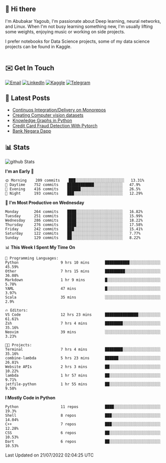 ## 👋 Hi there

I'm Abubakar Yagoub, I'm passionate about Deep learning, neural networks, and
Linux. When I'm not busy learning something new, I'm usually lifting some
weights, enjoying music or working on side projects.

I prefer notebooks for Data Science projects, some of my data science projects
can be found in Kaggle. <br> <br>

## ✉️ Get In Touch

[![Email](https://img.shields.io/badge/Email-f1f1f1?style=for-the-badge&logo=gmail&logoColor=0f111a)](mailto:hi@blacksuan19.dev)
[![LinkedIn](https://img.shields.io/badge/LinkedIn-0077B5?style=for-the-badge&logo=linkedin&logoColor=white)](https://www.linkedin.com/in/blacksuan19/)
[![Kaggle](https://img.shields.io/badge/Kaggle-5acfff?style=for-the-badge&logo=kaggle&logoColor=white)](http://kaggle.com/abubakaryagob/)
[![Telegram](https://img.shields.io/badge/Telegram-2CA5E0?style=for-the-badge&logo=telegram&logoColor=white)](https://t.me/blacksuan19)

## 📩 Latest Posts

<!-- BLOG-POST-LIST:START -->
- [Continuos Integration/Delivery on Monorepos](http://blacksuan19.dev/blog/github-actions-monorepos/)
- [Creating Computer vision datasets](http://blacksuan19.dev/blog/creating-datasets/)
- [Knowledge Graphs in Python](http://blacksuan19.dev/projects/Knowledge_Graphs/)
- [Credit Card Fraud Detection With Pytorch](http://blacksuan19.dev/projects/credit-card-fraud-detection-with-pytorch/)
- [Bank Negara Dapp](http://blacksuan19.dev/projects/bank-negara/)
<!-- BLOG-POST-LIST:END -->

## 📊 Stats

![github Stats](https://github-readme-stats.vercel.app/api?username=blacksuan19&theme=github_dark&show_icons=true&count_private=true&custom_title=Github%20Stats&hide_border=true)

<!--START_SECTION:waka-->
**I'm an Early 🐤** 

```text
🌞 Morning    209 commits    ███░░░░░░░░░░░░░░░░░░░░░░   13.31% 
🌆 Daytime    752 commits    ████████████░░░░░░░░░░░░░   47.9% 
🌃 Evening    416 commits    ██████░░░░░░░░░░░░░░░░░░░   26.5% 
🌙 Night      193 commits    ███░░░░░░░░░░░░░░░░░░░░░░   12.29%

```
📅 **I'm Most Productive on Wednesday** 

```text
Monday       264 commits    ████░░░░░░░░░░░░░░░░░░░░░   16.82% 
Tuesday      251 commits    ████░░░░░░░░░░░░░░░░░░░░░   15.99% 
Wednesday    286 commits    ████░░░░░░░░░░░░░░░░░░░░░   18.22% 
Thursday     276 commits    ████░░░░░░░░░░░░░░░░░░░░░   17.58% 
Friday       242 commits    ███░░░░░░░░░░░░░░░░░░░░░░   15.41% 
Saturday     122 commits    ██░░░░░░░░░░░░░░░░░░░░░░░   7.77% 
Sunday       129 commits    ██░░░░░░░░░░░░░░░░░░░░░░░   8.22%

```


📊 **This Week I Spent My Time On** 

```text
💬 Programming Languages: 
Python                   9 hrs 10 mins       ███████████░░░░░░░░░░░░░░   45.59% 
Other                    7 hrs 15 mins       █████████░░░░░░░░░░░░░░░░   36.08% 
Markdown                 1 hr 9 mins         █░░░░░░░░░░░░░░░░░░░░░░░░   5.78% 
YAML                     47 mins             █░░░░░░░░░░░░░░░░░░░░░░░░   3.97% 
Scala                    35 mins             ░░░░░░░░░░░░░░░░░░░░░░░░░   2.9%

🔥 Editors: 
VS Code                  12 hrs 23 mins      ███████████████░░░░░░░░░░   61.61% 
Zsh                      7 hrs 4 mins        ████████░░░░░░░░░░░░░░░░░   35.16% 
Neovim                   39 mins             ░░░░░░░░░░░░░░░░░░░░░░░░░   3.23%

🐱‍💻 Projects: 
Terminal                 7 hrs 4 mins        ████████░░░░░░░░░░░░░░░░░   35.16% 
combine-lambda           5 hrs 23 mins       ██████░░░░░░░░░░░░░░░░░░░   26.81% 
Website APIs             2 hrs 3 mins        ██░░░░░░░░░░░░░░░░░░░░░░░   10.22% 
lambda                   1 hr 57 mins        ██░░░░░░░░░░░░░░░░░░░░░░░   9.71% 
jetfile-python           1 hr 55 mins        ██░░░░░░░░░░░░░░░░░░░░░░░   9.58%

```

**I Mostly Code in Python** 

```text
Python                   11 repos            ████░░░░░░░░░░░░░░░░░░░░░   19.3% 
Shell                    8 repos             ███░░░░░░░░░░░░░░░░░░░░░░   14.04% 
C++                      7 repos             ███░░░░░░░░░░░░░░░░░░░░░░   12.28% 
CSS                      6 repos             ██░░░░░░░░░░░░░░░░░░░░░░░   10.53% 
Dart                     6 repos             ██░░░░░░░░░░░░░░░░░░░░░░░   10.53%

```



 Last Updated on 21/07/2022 02:04:25 UTC
<!--END_SECTION:waka-->

